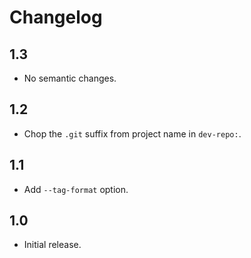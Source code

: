 Changelog
=========

1.3
---

  * No semantic changes.

1.2
---

  * Chop the `.git` suffix from project name in `dev-repo:`.

1.1
---

  * Add `--tag-format` option.

1.0
---

  * Initial release.
